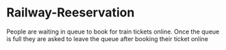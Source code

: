 # Railway-Reeservation
People are waiting in queue to book for train tickets online. Once the queue is full they are asked to leave the queue after booking their ticket online
